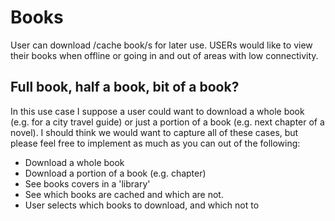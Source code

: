 # Books
User can download /cache  book/s for later use. USERs would like to view their books when offline or going in and out of areas with low connectivity.

## Full book, half a book, bit of a book?
In this use case I suppose a user could want to download a whole book (e.g. for a city travel guide) or just a portion of a book (e.g. next chapter of a novel). I should think we would want to capture all of these cases, but please feel free to implement as much as you can out of the following:

* Download a whole book
* Download a portion of a book (e.g. chapter)
* See books covers in a 'library'
* See which books are cached and which are not.
* User selects which books to download, and which not to


